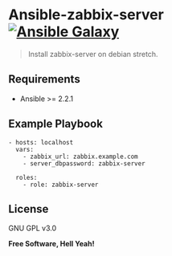 Ansible-zabbix-server [![Ansible Galaxy](https://img.shields.io/badge/galaxy-zabbix-660198.svg)][1]
===

> Install zabbix-server on debian stretch.

Requirements
---

- Ansible >= 2.2.1

Example Playbook
---

```
- hosts: localhost
  vars:
    - zabbix_url: zabbix.example.com
    - server_dbpassword: zabbix-server

  roles:
    - role: zabbix-server
```

License
---

GNU GPL v3.0

**Free Software, Hell Yeah!**

[1]: https://www.zabbix.com/
